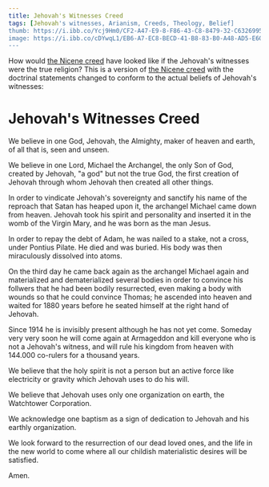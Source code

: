 ```yaml
---
title: Jehovah's Witnesses Creed
tags: [Jehovah's witnesses, Arianism, Creeds, Theology, Belief]
thumb: https://i.ibb.co/Ycj9Hm0/CF2-A47-E9-8-F86-43-C8-8479-32-C6326995-C1.png
image: https://i.ibb.co/cDYwqL1/EB6-A7-EC8-BECD-41-B8-83-B0-A48-AD5-E60-AD7.jpg
---
```

How would [the Nicene creed](https://en.m.wikipedia.org/wiki/English_versions_of_the_Nicene_Creed) have looked like if the Jehovah's witnesses were the true religion? This is a version of [the Nicene creed](https://en.m.wikipedia.org/wiki/English_versions_of_the_Nicene_Creed) with the doctrinal statements changed to conform to the actual beliefs of Jehovah's witnesses:

# Jehovah's Witnesses Creed

We believe in one God, Jehovah, the Almighty, maker of heaven and earth, of all that is, seen and unseen. 

We believe in one Lord, Michael the Archangel, the only Son of God, created by Jehovah, "a god" but not the true God, the first creation of Jehovah through whom Jehovah then created all other things. 

In order to vindicate Jehovah's sovereignty and sanctify his name of the reproach that Satan has heaped upon it, the archangel Michael came down from heaven. Jehovah took his spirit and personality and inserted it in the womb of the Virgin Mary, and he was born as the man Jesus.

In order to repay the debt of Adam, he was nailed to a stake, not a cross, under Pontius Pilate. He died and was buried. His body was then miraculously dissolved into atoms.

On the third day he came back again as the archangel Michael again and materialized and dematerialized several bodies in order to convince his follwers that he had been bodily resurrected, even making a body with wounds so that he could convince Thomas; he ascended into heaven and waited for 1880 years before he seated himself at the right hand of Jehovah. 

Since 1914 he is invisibly present although he has not yet come. Someday very very soon he will come again at Armageddon and kill everyone who is not a Jehovah's witness, and will rule his kingdom from heaven with 144.000 co-rulers for a thousand years. 

We believe that the holy spirit is not a person but an active force like electricity or gravity which Jehovah uses to do his will.  

We believe that Jehovah uses only one organization on earth, the Watchtower Corporation.

We acknowledge one baptism as a sign of dedication to Jehovah and his earthly organization. 

We look forward to the resurrection of our dead loved ones, and the life in the new world to come where all our childish materialistic desires will be satisfied. 

Amen.
